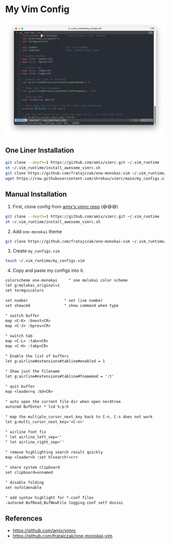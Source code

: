 # My Vim Config

![snapshot](./screenshot.png)

## One Liner Installation

```sh
git clone --depth=1 https://github.com/amix/vimrc.git ~/.vim_runtime
sh ~/.vim_runtime/install_awesome_vimrc.sh
git clone https://github.com/fratajczak/one-monokai-vim ~/.vim_runtime/my_plugins/one-monokai
wget https://raw.githubusercontent.com/shrekuu/vimrc/main/my_configs.vim -O ~/.vim_runtime/my_configs.vim
```

## Manual Installation

1. First, clone config from [amix's vimrc  repo](https://github.com/amix/vimrc) (😅😅😅)

  ```bash
  git clone --depth=1 https://github.com/amix/vimrc.git ~/.vim_runtime
  sh ~/.vim_runtime/install_awesome_vimrc.sh
  ```

2. Add `one-monokai` theme

  ```sh
  git clone https://github.com/fratajczak/one-monokai-vim ~/.vim_runtime/my_plugins/one-monokai
  ```

3. Create `my_configs.vim`

  ```sh
  touch ~/.vim_runtime/my_configs.vim
  ````

4. Copy and paste my configs into it.

  ```vim
  colorscheme one-monokai     " one molokai color scheme
  let g:molokai_original=1
  set termguicolors

  set number                " set line number
  set showcmd               " show command when type

  " switch buffer
  map <C-K> :bnext<CR>
  map <C-J> :bprev<CR>

  " switch tab
  map <C-L> :tabn<CR>
  map <C-H> :tabp<CR>

  " Enable the list of buffers
  let g:airline#extensions#tabline#enabled = 1

  " Show just the filename
  let g:airline#extensions#tabline#fnamemod = ':t'

  " quit buffer
  map <leader>q :bd<CR>

  " auto open the current file dir when open nerdtree
  autocmd BufEnter * lcd %:p:h

  " map the multiple_cursor_next_key back to C-n, C-s does not work
  let g:multi_cursor_next_key='<C-n>'

  " airline font fix
  " let airline_left_sep=''
  " let airline_right_sep=''

  " remove highlighting search result quickly
  map <leader>h :set hlsearch!<cr>

  " share system clipboard
  set clipboard=unnamed

  " disable folding
  set nofoldenable

  " add syntax highlight for *.conf files
  :autocmd BufRead,BufNewFile logging.conf setf dosini

  ```

## References

- https://github.com/amix/vimrc
- https://github.com/fratajczak/one-monokai-vim
